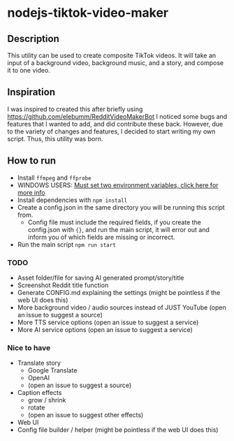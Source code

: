 # nodejs-tiktok-video-maker

## Description
This utility can be used to create composite TikTok videos. It will take an input of a background video, background music, and a story, and compose it to one video.

## Inspiration
I was inspired to created this after briefly using https://github.com/elebumm/RedditVideoMakerBot
I noticed some bugs and features that I wanted to add, and did contribute these back. However, due to the variety of changes and features, I decided to start writing my own script. Thus, this utility was born.

## How to run
 - Install `ffmpeg` and `ffprobe`
 - WINDOWS USERS: [Must set two environment variables, click here for more info](https://github.com/fluent-ffmpeg/node-fluent-ffmpeg#:~:text=at%20the%20moment.-,Windows%20users,-%3A%20most%20probably%20ffmpeg)
 - Install dependencies with `npm install`
 - Create a config.json in the same directory you will be running this script from.
   - Config file must include the required fields, if you create the config.json with `{}`, and run the main script, it will error out and inform you of which fields are missing or incorrect.
 - Run the main script `npm run start`

### TODO
 - Asset folder/file for saving AI generated prompt/story/title
 - Screenshot Reddit title function
 - Generate CONFIG.md explaining the settings (might be pointless if the web UI does this)
 - More background video / audio sources instead of JUST YouTube (open an issue to suggest a source)
 - More TTS service options (open an issue to suggest a service)
 - More AI service options (open an issue to suggest a service)

### Nice to have
 - Translate story
   - Google Translate
   - OpenAI
   - (open an issue to suggest a source)
 - Caption effects
   - grow / shrink
   - rotate
   - (open an issue to suggest other effects)
 - Web UI
 - Config file builder / helper (might be pointless if the web UI does this)
